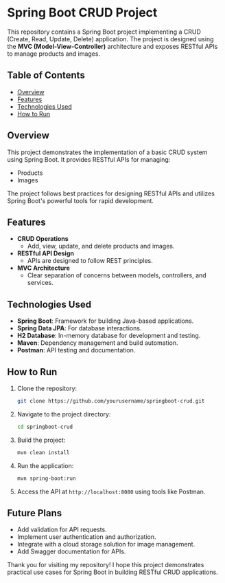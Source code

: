 # Spring Boot CRUD Project

This repository contains a Spring Boot project implementing a CRUD (Create, Read, Update, Delete) application. The project is designed using the **MVC (Model-View-Controller)** architecture and exposes RESTful APIs to manage products and images.

## Table of Contents

- [Overview](#overview)
- [Features](#features)
- [Technologies Used](#technologies-used)
- [How to Run](#how-to-run)

## Overview

This project demonstrates the implementation of a basic CRUD system using Spring Boot. It provides RESTful APIs for managing:

- Products
- Images

The project follows best practices for designing RESTful APIs and utilizes Spring Boot's powerful tools for rapid development.

## Features

- **CRUD Operations**
  - Add, view, update, and delete products and images.
- **RESTful API Design**
  - APIs are designed to follow REST principles.
- **MVC Architecture**
  - Clear separation of concerns between models, controllers, and services.

## Technologies Used

- **Spring Boot**: Framework for building Java-based applications.
- **Spring Data JPA**: For database interactions.
- **H2 Database**: In-memory database for development and testing.
- **Maven**: Dependency management and build automation.
- **Postman**: API testing and documentation.

## How to Run

1. Clone the repository:

   ```bash
   git clone https://github.com/yourusername/springboot-crud.git
   ```

2. Navigate to the project directory:

   ```bash
   cd springboot-crud
   ```

3. Build the project:

   ```bash
   mvn clean install
   ```

4. Run the application:

   ```bash
   mvn spring-boot:run
   ```

5. Access the API at `http://localhost:8080` using tools like Postman.

## Future Plans

- Add validation for API requests.
- Implement user authentication and authorization.
- Integrate with a cloud storage solution for image management.
- Add Swagger documentation for APIs.

Thank you for visiting my repository! I hope this project demonstrates practical use cases for Spring Boot in building RESTful CRUD applications.
